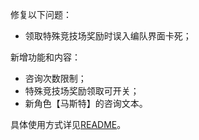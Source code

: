 修复以下问题：

- 领取特殊竞技场奖励时误入编队界面卡死；

新增功能和内容：

- 咨询次数限制；
- 特殊竞技场奖励领取可开关；
- 新角色【马斯特】的咨询文本。

具体使用方式详见[README](https://github.com/Zebartin/autoxjs-scripts/blob/master/NIKKE/README.md)。

